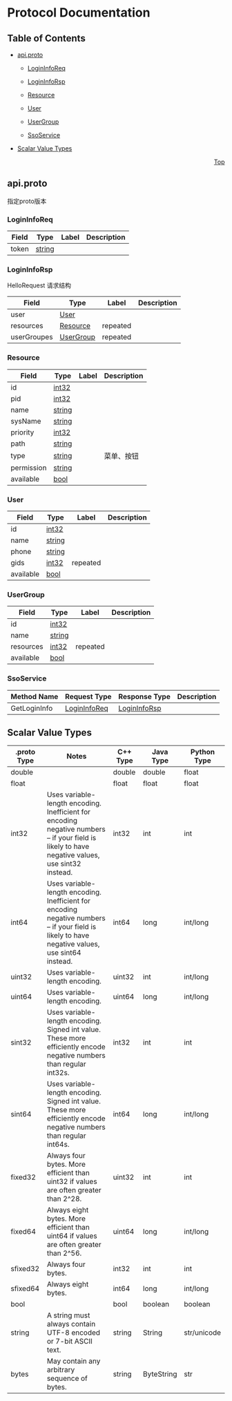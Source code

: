 # Protocol Documentation
<a name="top"></a>

## Table of Contents

- [api.proto](#api.proto)
    - [LoginInfoReq](#sso.LoginInfoReq)
    - [LoginInfoRsp](#sso.LoginInfoRsp)
    - [Resource](#sso.Resource)
    - [User](#sso.User)
    - [UserGroup](#sso.UserGroup)
  
  
  
    - [SsoService](#sso.SsoService)
  

- [Scalar Value Types](#scalar-value-types)



<a name="api.proto"></a>
<p align="right"><a href="#top">Top</a></p>

## api.proto
指定proto版本


<a name="sso.LoginInfoReq"></a>

### LoginInfoReq



| Field | Type | Label | Description |
| ----- | ---- | ----- | ----------- |
| token | [string](#string) |  |  |






<a name="sso.LoginInfoRsp"></a>

### LoginInfoRsp
HelloRequest 请求结构


| Field | Type | Label | Description |
| ----- | ---- | ----- | ----------- |
| user | [User](#sso.User) |  |  |
| resources | [Resource](#sso.Resource) | repeated |  |
| userGroupes | [UserGroup](#sso.UserGroup) | repeated |  |






<a name="sso.Resource"></a>

### Resource



| Field | Type | Label | Description |
| ----- | ---- | ----- | ----------- |
| id | [int32](#int32) |  |  |
| pid | [int32](#int32) |  |  |
| name | [string](#string) |  |  |
| sysName | [string](#string) |  |  |
| priority | [int32](#int32) |  |  |
| path | [string](#string) |  |  |
| type | [string](#string) |  | 菜单、按钮 |
| permission | [string](#string) |  |  |
| available | [bool](#bool) |  |  |






<a name="sso.User"></a>

### User



| Field | Type | Label | Description |
| ----- | ---- | ----- | ----------- |
| id | [int32](#int32) |  |  |
| name | [string](#string) |  |  |
| phone | [string](#string) |  |  |
| gids | [int32](#int32) | repeated |  |
| available | [bool](#bool) |  |  |






<a name="sso.UserGroup"></a>

### UserGroup



| Field | Type | Label | Description |
| ----- | ---- | ----- | ----------- |
| id | [int32](#int32) |  |  |
| name | [string](#string) |  |  |
| resources | [int32](#int32) | repeated |  |
| available | [bool](#bool) |  |  |





 

 

 


<a name="sso.SsoService"></a>

### SsoService


| Method Name | Request Type | Response Type | Description |
| ----------- | ------------ | ------------- | ------------|
| GetLoginInfo | [LoginInfoReq](#sso.LoginInfoReq) | [LoginInfoRsp](#sso.LoginInfoRsp) |  |

 



## Scalar Value Types

| .proto Type | Notes | C++ Type | Java Type | Python Type |
| ----------- | ----- | -------- | --------- | ----------- |
| <a name="double" /> double |  | double | double | float |
| <a name="float" /> float |  | float | float | float |
| <a name="int32" /> int32 | Uses variable-length encoding. Inefficient for encoding negative numbers – if your field is likely to have negative values, use sint32 instead. | int32 | int | int |
| <a name="int64" /> int64 | Uses variable-length encoding. Inefficient for encoding negative numbers – if your field is likely to have negative values, use sint64 instead. | int64 | long | int/long |
| <a name="uint32" /> uint32 | Uses variable-length encoding. | uint32 | int | int/long |
| <a name="uint64" /> uint64 | Uses variable-length encoding. | uint64 | long | int/long |
| <a name="sint32" /> sint32 | Uses variable-length encoding. Signed int value. These more efficiently encode negative numbers than regular int32s. | int32 | int | int |
| <a name="sint64" /> sint64 | Uses variable-length encoding. Signed int value. These more efficiently encode negative numbers than regular int64s. | int64 | long | int/long |
| <a name="fixed32" /> fixed32 | Always four bytes. More efficient than uint32 if values are often greater than 2^28. | uint32 | int | int |
| <a name="fixed64" /> fixed64 | Always eight bytes. More efficient than uint64 if values are often greater than 2^56. | uint64 | long | int/long |
| <a name="sfixed32" /> sfixed32 | Always four bytes. | int32 | int | int |
| <a name="sfixed64" /> sfixed64 | Always eight bytes. | int64 | long | int/long |
| <a name="bool" /> bool |  | bool | boolean | boolean |
| <a name="string" /> string | A string must always contain UTF-8 encoded or 7-bit ASCII text. | string | String | str/unicode |
| <a name="bytes" /> bytes | May contain any arbitrary sequence of bytes. | string | ByteString | str |

